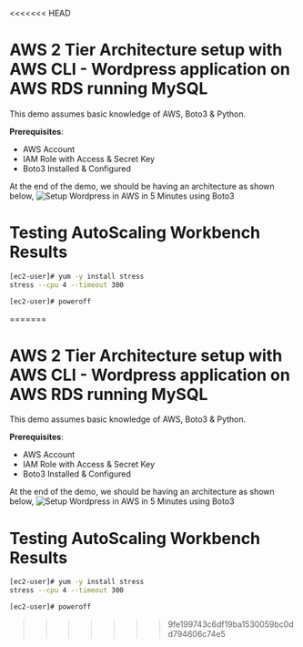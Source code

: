 <<<<<<< HEAD
# AWS 2 Tier Architecture setup with AWS CLI - Wordpress application on AWS RDS running MySQL
This demo assumes basic knowledge of AWS, Boto3 & Python.

**Prerequisites**:
 - AWS Account
 - IAM Role with Access & Secret Key
 - Boto3 Installed & Configured

At the end of the demo, we should be having an architecture as shown below,
![Setup Wordpress in AWS in 5 Minutes using Boto3](https://raw.githubusercontent.com/miztiik/AWS-Demos/master/img/setup-ec2-wordpress-boto.png)


# Testing AutoScaling Workbench Results
```sh
[ec2-user]# yum -y install stress
stress --cpu 4 --timeout 300
```

```sh
[ec2-user]# poweroff
```




=======
# AWS 2 Tier Architecture setup with AWS CLI - Wordpress application on AWS RDS running MySQL
This demo assumes basic knowledge of AWS, Boto3 & Python.

**Prerequisites**:
 - AWS Account
 - IAM Role with Access & Secret Key
 - Boto3 Installed & Configured

At the end of the demo, we should be having an architecture as shown below,
![Setup Wordpress in AWS in 5 Minutes using Boto3](https://raw.githubusercontent.com/miztiik/AWS-Demos/master/img/setup-ec2-wordpress-boto.png)


# Testing AutoScaling Workbench Results
```sh
[ec2-user]# yum -y install stress
stress --cpu 4 --timeout 300
```

```sh
[ec2-user]# poweroff
```




>>>>>>> 9fe199743c6df19ba1530059bc0dd794606c74e5
